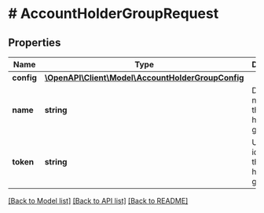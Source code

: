 # # AccountHolderGroupRequest

## Properties

Name | Type | Description | Notes
------------ | ------------- | ------------- | -------------
**config** | [**\OpenAPI\Client\Model\AccountHolderGroupConfig**](AccountHolderGroupConfig.md) |  | [optional]
**name** | **string** | Descriptive name for the account holder group. | [optional]
**token** | **string** | Unique identifier of the account holder group. | [optional]

[[Back to Model list]](../../README.md#models) [[Back to API list]](../../README.md#endpoints) [[Back to README]](../../README.md)
